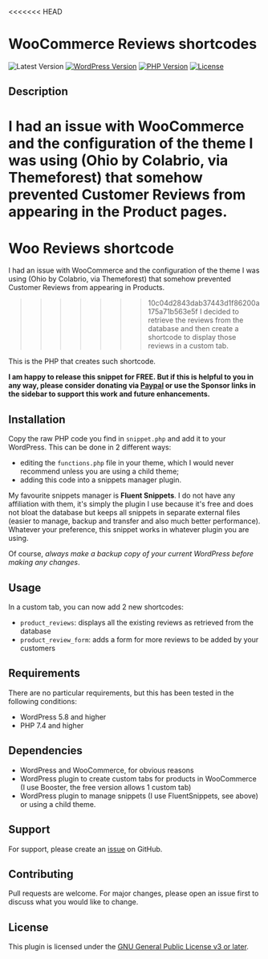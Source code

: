 <<<<<<< HEAD
# WooCommerce Reviews shortcodes

![Latest Version](https://img.shields.io/badge/release-v1.1.5-orange)
[![WordPress Version](https://img.shields.io/badge/wordpress-%3E%3D6.5-00749c)](https://wordpress.org/)
[![PHP Version](https://img.shields.io/badge/php-%3E%3D7.0-8892BF.svg)](https://php.net/)
[![License](https://img.shields.io/badge/License-GPLv3-blue.svg)](https://www.gnu.org/licenses/gpl-3.0.html)

## Description

I had an issue with WooCommerce and the configuration of the theme I was using (Ohio by Colabrio, via Themeforest) that somehow prevented Customer Reviews from appearing in the Product pages.
=======
# Woo Reviews shortcode

I had an issue with WooCommerce and the configuration of the theme I was using (Ohio by Colabrio, via Themeforest) that somehow prevented Customer Reviews from appearing in Products.
>>>>>>> 10c04d2843dab37443d1f86200a175a71b563e5f
I decided to retrieve the reviews from the database and then create a shortcode to display those reviews in a custom tab. 

This is the PHP that creates such shortcode. 

**I am happy to release this snippet for FREE. But if this is helpful to you in any way, please consider donating via [Paypal](https://paypal.me/fabienbutazzi) or use the Sponsor links in the sidebar to support this work and future enhancements.**


## Installation

Copy the raw PHP code you find in `snippet.php` and add it to your WordPress. This can be done in 2 different ways: 
- editing the `functions.php` file in your theme, which I would never recommend unless you are using a child theme; 
- adding this code into a snippets manager plugin.

My favourite snippets manager is **Fluent Snippets**. I do not have any affiliation with them, it's simply the plugin I use because it's free and does not bloat the database but keeps all snippets in separate external files (easier to manage, backup and transfer and also much better performance). 
Whatever your preference, this snippet works in whatever plugin you are using.

Of course, *always make a backup copy of your current WordPress before making any changes*.

## Usage

In a custom tab, you can now add 2 new shortcodes:
- `product_reviews`: displays all the existing reviews as retrieved from the database
- `product_review_form`: adds a form for more reviews to be added by your customers

## Requirements

There are no particular requirements, but this has been tested in the following conditions:
- WordPress 5.8 and higher
- PHP 7.4 and higher

## Dependencies

- WordPress and WooCommerce, for obvious reasons
- WordPress plugin to create custom tabs for products in WooCommerce (I use Booster, the free version allows 1 custom tab)
- WordPress plugin to manage snippets (I use FluentSnippets, see above) or using a child theme.

## Support

For support, please create an [issue](https://github.com/fabienb/Woo-reviews-shortcode/issues) on GitHub.

## Contributing

Pull requests are welcome. For major changes, please open an issue first to discuss what you would like to change.

## License

This plugin is licensed under the [GNU General Public License v3 or later](LICENSE).
